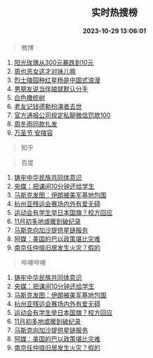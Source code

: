 <div align="center"><h2>实时热搜榜</h2><h4>2023-10-29 13:06:01</h4></div>

> 微博  

1. [阳光玫瑰从300元暴跌到10元](https://s.weibo.com/weibo?q=%23%E9%98%B3%E5%85%89%E7%8E%AB%E7%91%B0%E4%BB%8E300%E5%85%83%E6%9A%B4%E8%B7%8C%E5%88%B010%E5%85%83%23&t=31&band_rank=1&Refer=top)<br />
2. [周也恶女这才对味儿嘛](https://s.weibo.com/weibo?q=%E5%91%A8%E4%B9%9F%E6%81%B6%E5%A5%B3%E8%BF%99%E6%89%8D%E5%AF%B9%E5%91%B3%E5%84%BF%E5%98%9B&t=31&band_rank=2&Refer=top)<br />
3. [烈士陵园种红星杨是中国式浪漫](https://s.weibo.com/weibo?q=%23%E7%83%88%E5%A3%AB%E9%99%B5%E5%9B%AD%E7%A7%8D%E7%BA%A2%E6%98%9F%E6%9D%A8%E6%98%AF%E4%B8%AD%E5%9B%BD%E5%BC%8F%E6%B5%AA%E6%BC%AB%23&t=31&band_rank=3&Refer=top)<br />
4. [男朋友说当伴娘就默认分手](https://s.weibo.com/weibo?q=%23%E7%94%B7%E6%9C%8B%E5%8F%8B%E8%AF%B4%E5%BD%93%E4%BC%B4%E5%A8%98%E5%B0%B1%E9%BB%98%E8%AE%A4%E5%88%86%E6%89%8B%23&t=31&band_rank=4&Refer=top)<br />
5. [白色橄榄树](https://s.weibo.com/weibo?q=%E7%99%BD%E8%89%B2%E6%A9%84%E6%A6%84%E6%A0%91&t=31&band_rank=5&Refer=top)<br />
6. [老友记钱德勒扮演者去世](https://s.weibo.com/weibo?q=%23%E8%80%81%E5%8F%8B%E8%AE%B0%E9%92%B1%E5%BE%B7%E5%8B%92%E6%89%AE%E6%BC%94%E8%80%85%E5%8E%BB%E4%B8%96%23&t=31&band_rank=6&Refer=top)<br />
7. [官方通报公司规定私聊微信罚款100](https://s.weibo.com/weibo?q=%23%E5%AE%98%E6%96%B9%E9%80%9A%E6%8A%A5%E5%85%AC%E5%8F%B8%E8%A7%84%E5%AE%9A%E7%A7%81%E8%81%8A%E5%BE%AE%E4%BF%A1%E7%BD%9A%E6%AC%BE100%23&t=31&band_rank=7&Refer=top)<br />
8. [周冬雨同款扎发](https://s.weibo.com/weibo?q=%E5%91%A8%E5%86%AC%E9%9B%A8%E5%90%8C%E6%AC%BE%E6%89%8E%E5%8F%91&t=31&band_rank=8&Refer=top)<br />
9. [万圣节 安陵容](https://s.weibo.com/weibo?q=%E4%B8%87%E5%9C%A3%E8%8A%82%20%E5%AE%89%E9%99%B5%E5%AE%B9&t=31&band_rank=9&Refer=top)<br />

> 知乎  


> 百度  

1. [铸牢中华民族共同体意识](https://www.baidu.com/s?wd=%E9%93%B8%E7%89%A2%E4%B8%AD%E5%8D%8E%E6%B0%91%E6%97%8F%E5%85%B1%E5%90%8C%E4%BD%93%E6%84%8F%E8%AF%86&sa=fyb_news&rsv_dl=fyb_news)<br />
2. [央媒：把课间10分钟还给学生](https://www.baidu.com/s?wd=%E5%A4%AE%E5%AA%92%EF%BC%9A%E6%8A%8A%E8%AF%BE%E9%97%B410%E5%88%86%E9%92%9F%E8%BF%98%E7%BB%99%E5%AD%A6%E7%94%9F&sa=fyb_news&rsv_dl=fyb_news)<br />
3. [马斯克发图：伊朗被美军基地包围](https://www.baidu.com/s?wd=%E9%A9%AC%E6%96%AF%E5%85%8B%E5%8F%91%E5%9B%BE%EF%BC%9A%E4%BC%8A%E6%9C%97%E8%A2%AB%E7%BE%8E%E5%86%9B%E5%9F%BA%E5%9C%B0%E5%8C%85%E5%9B%B4&sa=fyb_news&rsv_dl=fyb_news)<br />
4. [杭州亚残运会赛场内外有爱无碍](https://www.baidu.com/s?wd=%E6%9D%AD%E5%B7%9E%E4%BA%9A%E6%AE%8B%E8%BF%90%E4%BC%9A%E8%B5%9B%E5%9C%BA%E5%86%85%E5%A4%96%E6%9C%89%E7%88%B1%E6%97%A0%E7%A2%8D&sa=fyb_news&rsv_dl=fyb_news)<br />
5. [运动会有学生举日本国旗？校方回应](https://www.baidu.com/s?wd=%E8%BF%90%E5%8A%A8%E4%BC%9A%E6%9C%89%E5%AD%A6%E7%94%9F%E4%B8%BE%E6%97%A5%E6%9C%AC%E5%9B%BD%E6%97%97%EF%BC%9F%E6%A0%A1%E6%96%B9%E5%9B%9E%E5%BA%94&sa=fyb_news&rsv_dl=fyb_news)<br />
6. [11月初多地或暖到破纪录](https://www.baidu.com/s?wd=11%E6%9C%88%E5%88%9D%E5%A4%9A%E5%9C%B0%E6%88%96%E6%9A%96%E5%88%B0%E7%A0%B4%E7%BA%AA%E5%BD%95&sa=fyb_news&rsv_dl=fyb_news)<br />
7. [马斯克向加沙提供星链服务](https://www.baidu.com/s?wd=%E9%A9%AC%E6%96%AF%E5%85%8B%E5%90%91%E5%8A%A0%E6%B2%99%E6%8F%90%E4%BE%9B%E6%98%9F%E9%93%BE%E6%9C%8D%E5%8A%A1&sa=fyb_news&rsv_dl=fyb_news)<br />
8. [阿媒：美国的巴以政策堪比灾难](https://www.baidu.com/s?wd=%E9%98%BF%E5%AA%92%EF%BC%9A%E7%BE%8E%E5%9B%BD%E7%9A%84%E5%B7%B4%E4%BB%A5%E6%94%BF%E7%AD%96%E5%A0%AA%E6%AF%94%E7%81%BE%E9%9A%BE&sa=fyb_news&rsv_dl=fyb_news)<br />
9. [南京任仲琅旧居发生火灾？假的](https://www.baidu.com/s?wd=%E5%8D%97%E4%BA%AC%E4%BB%BB%E4%BB%B2%E7%90%85%E6%97%A7%E5%B1%85%E5%8F%91%E7%94%9F%E7%81%AB%E7%81%BE%EF%BC%9F%E5%81%87%E7%9A%84&sa=fyb_news&rsv_dl=fyb_news)<br />

> 哔哩哔哩  

1. [铸牢中华民族共同体意识](https://www.baidu.com/s?wd=%E9%93%B8%E7%89%A2%E4%B8%AD%E5%8D%8E%E6%B0%91%E6%97%8F%E5%85%B1%E5%90%8C%E4%BD%93%E6%84%8F%E8%AF%86&sa=fyb_news&rsv_dl=fyb_news)<br />
2. [央媒：把课间10分钟还给学生](https://www.baidu.com/s?wd=%E5%A4%AE%E5%AA%92%EF%BC%9A%E6%8A%8A%E8%AF%BE%E9%97%B410%E5%88%86%E9%92%9F%E8%BF%98%E7%BB%99%E5%AD%A6%E7%94%9F&sa=fyb_news&rsv_dl=fyb_news)<br />
3. [马斯克发图：伊朗被美军基地包围](https://www.baidu.com/s?wd=%E9%A9%AC%E6%96%AF%E5%85%8B%E5%8F%91%E5%9B%BE%EF%BC%9A%E4%BC%8A%E6%9C%97%E8%A2%AB%E7%BE%8E%E5%86%9B%E5%9F%BA%E5%9C%B0%E5%8C%85%E5%9B%B4&sa=fyb_news&rsv_dl=fyb_news)<br />
4. [杭州亚残运会赛场内外有爱无碍](https://www.baidu.com/s?wd=%E6%9D%AD%E5%B7%9E%E4%BA%9A%E6%AE%8B%E8%BF%90%E4%BC%9A%E8%B5%9B%E5%9C%BA%E5%86%85%E5%A4%96%E6%9C%89%E7%88%B1%E6%97%A0%E7%A2%8D&sa=fyb_news&rsv_dl=fyb_news)<br />
5. [运动会有学生举日本国旗？校方回应](https://www.baidu.com/s?wd=%E8%BF%90%E5%8A%A8%E4%BC%9A%E6%9C%89%E5%AD%A6%E7%94%9F%E4%B8%BE%E6%97%A5%E6%9C%AC%E5%9B%BD%E6%97%97%EF%BC%9F%E6%A0%A1%E6%96%B9%E5%9B%9E%E5%BA%94&sa=fyb_news&rsv_dl=fyb_news)<br />
6. [11月初多地或暖到破纪录](https://www.baidu.com/s?wd=11%E6%9C%88%E5%88%9D%E5%A4%9A%E5%9C%B0%E6%88%96%E6%9A%96%E5%88%B0%E7%A0%B4%E7%BA%AA%E5%BD%95&sa=fyb_news&rsv_dl=fyb_news)<br />
7. [马斯克向加沙提供星链服务](https://www.baidu.com/s?wd=%E9%A9%AC%E6%96%AF%E5%85%8B%E5%90%91%E5%8A%A0%E6%B2%99%E6%8F%90%E4%BE%9B%E6%98%9F%E9%93%BE%E6%9C%8D%E5%8A%A1&sa=fyb_news&rsv_dl=fyb_news)<br />
8. [阿媒：美国的巴以政策堪比灾难](https://www.baidu.com/s?wd=%E9%98%BF%E5%AA%92%EF%BC%9A%E7%BE%8E%E5%9B%BD%E7%9A%84%E5%B7%B4%E4%BB%A5%E6%94%BF%E7%AD%96%E5%A0%AA%E6%AF%94%E7%81%BE%E9%9A%BE&sa=fyb_news&rsv_dl=fyb_news)<br />
9. [南京任仲琅旧居发生火灾？假的](https://www.baidu.com/s?wd=%E5%8D%97%E4%BA%AC%E4%BB%BB%E4%BB%B2%E7%90%85%E6%97%A7%E5%B1%85%E5%8F%91%E7%94%9F%E7%81%AB%E7%81%BE%EF%BC%9F%E5%81%87%E7%9A%84&sa=fyb_news&rsv_dl=fyb_news)<br />
